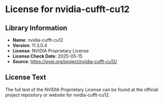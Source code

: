 # License for nvidia-cufft-cu12

## Library Information
- **Name**: nvidia-cufft-cu12
- **Version**: 11.3.0.4
- **License**: NVIDIA Proprietary License
- **License Check Date**: 2025-05-15
- **Source**: https://pypi.org/project/nvidia-cufft-cu12/

## License Text
The full text of the NVIDIA Proprietary License can be found at the official project repository or website for nvidia-cufft-cu12.
